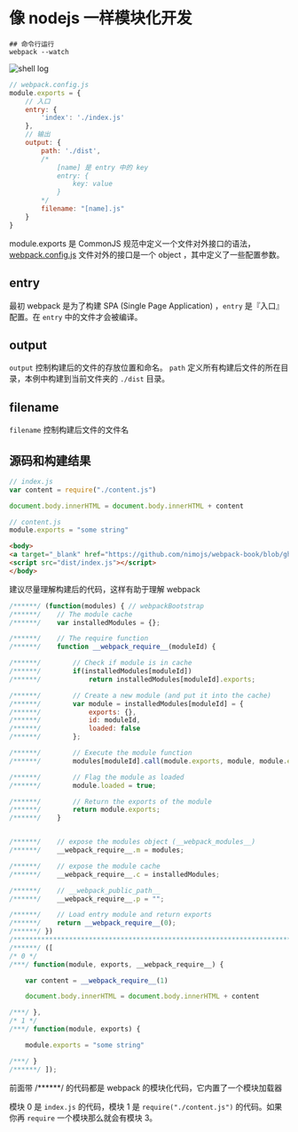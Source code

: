 # 像 nodejs 一样模块化开发

```shell
## 命令行运行
webpack --watch
```
![shell log](https://cloud.githubusercontent.com/assets/3949015/13722317/59dc1180-e87c-11e5-9d03-af475539bfea.png)

```js
// webpack.config.js
module.exports = {
    // 入口
    entry: {
        'index': './index.js'
    },
    // 输出
    output: {
        path: './dist',
        /*
            [name] 是 entry 中的 key
            entry: {
                key: value
            }
        */
        filename: "[name].js"
    }
}
```
module.exports 是 CommonJS 规范中定义一个文件对外接口的语法，[webpack.config.js](webpack.config.js) 文件对外的接口是一个 object ，其中定义了一些配置参数。


## entry

最初 webpack 是为了构建 SPA (Single Page Application) ，`entry` 是『入口』配置。在 `entry` 中的文件才会被编译。

## output

`output` 控制构建后的文件的存放位置和命名。 `path` 定义所有构建后文件的所在目录，本例中构建到当前文件夹的 `./dist` 目录。

## filename
`filename` 控制构建后文件的文件名

## 源码和构建结果

```js
// index.js
var content = require("./content.js")

document.body.innerHTML = document.body.innerHTML + content
```
```js
// content.js
module.exports = "some string"
```

```html
<body>
<a target="_blank" href="https://github.com/nimojs/webpack-book/blob/gh-pages/1-modules/README.md">本例说明</a>
<script src="dist/index.js"></script>
</body>
```

建议尽量理解构建后的代码，这样有助于理解 webpack

```js
/******/ (function(modules) { // webpackBootstrap
/******/ 	// The module cache
/******/ 	var installedModules = {};

/******/ 	// The require function
/******/ 	function __webpack_require__(moduleId) {

/******/ 		// Check if module is in cache
/******/ 		if(installedModules[moduleId])
/******/ 			return installedModules[moduleId].exports;

/******/ 		// Create a new module (and put it into the cache)
/******/ 		var module = installedModules[moduleId] = {
/******/ 			exports: {},
/******/ 			id: moduleId,
/******/ 			loaded: false
/******/ 		};

/******/ 		// Execute the module function
/******/ 		modules[moduleId].call(module.exports, module, module.exports, __webpack_require__);

/******/ 		// Flag the module as loaded
/******/ 		module.loaded = true;

/******/ 		// Return the exports of the module
/******/ 		return module.exports;
/******/ 	}


/******/ 	// expose the modules object (__webpack_modules__)
/******/ 	__webpack_require__.m = modules;

/******/ 	// expose the module cache
/******/ 	__webpack_require__.c = installedModules;

/******/ 	// __webpack_public_path__
/******/ 	__webpack_require__.p = "";

/******/ 	// Load entry module and return exports
/******/ 	return __webpack_require__(0);
/******/ })
/************************************************************************/
/******/ ([
/* 0 */
/***/ function(module, exports, __webpack_require__) {

	var content = __webpack_require__(1)

	document.body.innerHTML = document.body.innerHTML + content

/***/ },
/* 1 */
/***/ function(module, exports) {

	module.exports = "some string"

/***/ }
/******/ ]);
```

前面带 /******/ 的代码都是 webpack 的模块化代码，它内置了一个模块加载器

模块 0 是 `index.js` 的代码，模块 1 是 `require("./content.js")` 的代码。如果你再  `require` 一个模块那么就会有模块 3。
